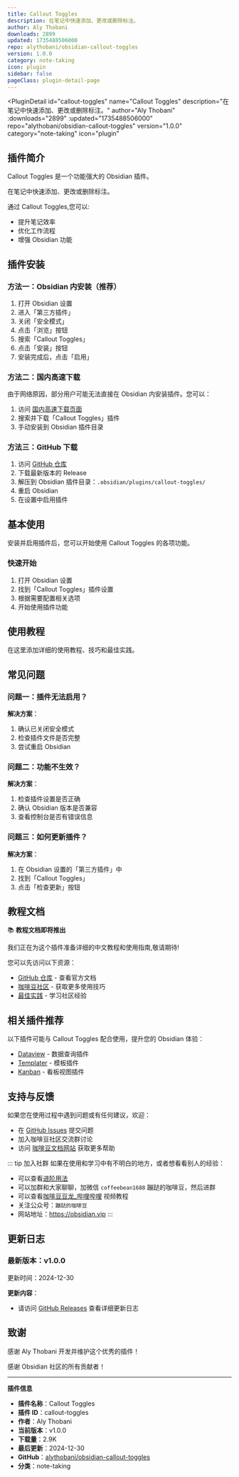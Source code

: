```yaml
---
title: Callout Toggles
description: 在笔记中快速添加、更改或删除标注。
author: Aly Thobani
downloads: 2899
updated: 1735488506000
repo: alythobani/obsidian-callout-toggles
version: 1.0.0
category: note-taking
icon: plugin
sidebar: false
pageClass: plugin-detail-page
---
```


<PluginDetail
  id="callout-toggles"
  name="Callout Toggles"
  description="在笔记中快速添加、更改或删除标注。"
  author="Aly Thobani"
  :downloads="2899"
  :updated="1735488506000"
  repo="alythobani/obsidian-callout-toggles"
  version="1.0.0"
  category="note-taking"
  icon="plugin"
>

<!-- AUTO_GENERATED_START -->
## 插件简介

Callout Toggles 是一个功能强大的 Obsidian 插件。

在笔记中快速添加、更改或删除标注。

通过 Callout Toggles,您可以:

- 提升笔记效率
- 优化工作流程
- 增强 Obsidian 功能

<!-- AUTO_GENERATED_END -->

<!-- AUTO_GENERATED_START -->
## 插件安装

### 方法一：Obsidian 内安装（推荐）

1. 打开 Obsidian 设置
2. 进入「第三方插件」
3. 关闭「安全模式」
4. 点击「浏览」按钮
5. 搜索「Callout Toggles」
6. 点击「安装」按钮
7. 安装完成后，点击「启用」

### 方法二：国内高速下载

由于网络原因，部分用户可能无法直接在 Obsidian 内安装插件。您可以：

1. 访问 [国内高速下载页面](/zh/documentation/obsidian-plugins-download.html)
2. 搜索并下载「Callout Toggles」插件
3. 手动安装到 Obsidian 插件目录

### 方法三：GitHub 下载

1. 访问 [GitHub 仓库](https://github.com/alythobani/obsidian-callout-toggles)
2. 下载最新版本的 Release
3. 解压到 Obsidian 插件目录：`.obsidian/plugins/callout-toggles/`
4. 重启 Obsidian
5. 在设置中启用插件

## 基本使用

安装并启用插件后，您可以开始使用 Callout Toggles 的各项功能。

### 快速开始

1. 打开 Obsidian 设置
2. 找到「Callout Toggles」插件设置
3. 根据需要配置相关选项
4. 开始使用插件功能

<!-- AUTO_GENERATED_END -->

<!-- CUSTOM_CONTENT_START:tutorial -->
## 使用教程

在这里添加详细的使用教程、技巧和最佳实践。

<!-- CUSTOM_CONTENT_END:tutorial -->

<!-- SHARED_CONTENT_START -->
## 常见问题

### 问题一：插件无法启用？

**解决方案**：
1. 确认已关闭安全模式
2. 检查插件文件是否完整
3. 尝试重启 Obsidian

### 问题二：功能不生效？

**解决方案**：
1. 检查插件设置是否正确
2. 确认 Obsidian 版本是否兼容
3. 查看控制台是否有错误信息

### 问题三：如何更新插件？

**解决方案**：
1. 在 Obsidian 设置的「第三方插件」中
2. 找到「Callout Toggles」
3. 点击「检查更新」按钮

## 教程文档

📚 **教程文档即将推出**

我们正在为这个插件准备详细的中文教程和使用指南,敬请期待!

您可以先访问以下资源：
- [GitHub 仓库](https://github.com/alythobani/obsidian-callout-toggles) - 查看官方文档
- [咖啡豆社区](/zh/bases/) - 获取更多使用技巧
- [最佳实践](/zh/best-practices/) - 学习社区经验

## 相关插件推荐

以下插件可能与 Callout Toggles 配合使用，提升您的 Obsidian 体验：

- [Dataview](/zh/plugins/dataview.html) - 数据查询插件
- [Templater](/zh/plugins/templater-obsidian.html) - 模板插件
- [Kanban](/zh/plugins/obsidian-kanban.html) - 看板视图插件

## 支持与反馈

如果您在使用过程中遇到问题或有任何建议，欢迎：

- 在 [GitHub Issues](https://github.com/alythobani/obsidian-callout-toggles/issues) 提交问题
- 加入咖啡豆社区交流群讨论
- 访问 [咖啡豆文档网站](https://obsidian.vip) 获取更多帮助

::: tip 加入社群
如果在使用和学习中有不明白的地方，或者想看看别人的经验：
- 可以查看[进阶用法](/zh/advanced)
- 可以加群和大家聊聊，加微信 `coffeebean1688` 蹦跶的咖啡豆，然后进群
- 可以查看[咖啡豆豆龙_哔哩哔哩](https://space.bilibili.com/618777356) 视频教程
- 关注公众号：`蹦跶的咖啡豆`
- 网站地址：https://obsidian.vip
:::
<!-- SHARED_CONTENT_END -->

<!-- AUTO_GENERATED_START -->
## 更新日志

### 最新版本：v1.0.0

更新时间：2024-12-30

**更新内容**：
- 请访问 [GitHub Releases](https://github.com/alythobani/obsidian-callout-toggles/releases) 查看详细更新日志

## 致谢

感谢 Aly Thobani 开发并维护这个优秀的插件！

感谢 Obsidian 社区的所有贡献者！

---

**插件信息**
- **插件名称**：Callout Toggles
- **插件 ID**：callout-toggles
- **作者**：Aly Thobani
- **当前版本**：v1.0.0
- **下载量**：2.9K
- **最后更新**：2024-12-30
- **GitHub**：[alythobani/obsidian-callout-toggles](https://github.com/alythobani/obsidian-callout-toggles)
- **分类**：note-taking
<!-- AUTO_GENERATED_END -->

</PluginDetail>

